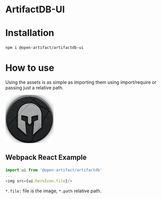 # ArtifactDB-UI

# Installation
`npm i @open-artifact/artifactdb-ui`

# How to use

Using the assets is as simple as importing them using import/require or passing just a relative path.

![alt text](https://raw.githubusercontent.com/Open-Artifact/artifactdb-ui/master/assets/hero-icon.png "Logo Title Text 1")

## Webpack React Example
```javascript
import ui from '@open-artifact/artifactdb'
...
<img src={ui.heroIcon.file}/>
```

`*.file:` file is the image, `*.path` relative path.
